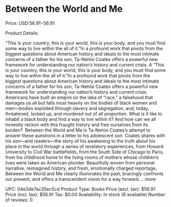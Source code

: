 # Between the World and Me

Price: USD:$56.91-$56.91

Product Details:

“This is your country, this is your world, this is your body, and you must find some way to live within the all of it.”In a profound work that pivots from the biggest questions about American history and ideals to the most intimate concerns of a father for his son, Ta-Nehisi Coates offers a powerful new framework for understanding our nation’s history and current crisis. A “This is your country, this is your world, this is your body, and you must find some way to live within the all of it.”In a profound work that pivots from the biggest questions about American history and ideals to the most intimate concerns of a father for his son, Ta-Nehisi Coates offers a powerful new framework for understanding our nation’s history and current crisis. Americans have built an empire on the idea of “race,” a falsehood that damages us all but falls most heavily on the bodies of black women and men—bodies exploited through slavery and segregation, and, today, threatened, locked up, and murdered out of all proportion. What is it like to inhabit a black body and find a way to live within it? And how can we all honestly reckon with this fraught history and free ourselves from its burden?  Between the World and Me is Ta-Nehisi Coates’s attempt to answer these questions in a letter to his adolescent son. Coates shares with his son—and readers—the story of his awakening to the truth about his place in the world through a series of revelatory experiences, from Howard University to Civil War battlefields, from the South Side of Chicago to Paris, from his childhood home to the living rooms of mothers whose children’s lives were taken as American plunder. Beautifully woven from personal narrative, reimagined history, and fresh, emotionally charged reportage, Between the World and Me clearly illuminates the past, bracingly confronts our present, and offers a transcendent vision for a way forward. ...more

UPC: 04e3de7ac35ec5cd
Product Type: Books
Price (excl. tax): $56.91
Price (incl. tax): $56.91
Tax: $0.00
Availability: In stock (8 available)
Number of reviews: 0